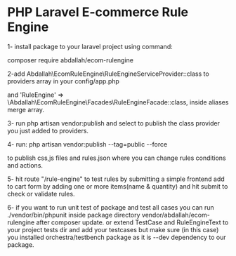 # PHP Laravel E-commerce Rule Engine

1- install package to your laravel project using command:

composer require abdallah/ecom-rulengine



2-add Abdallah\EcomRuleEngine\RuleEngineServiceProvider::class to providers array in your config/app.php

and          'RuleEngine' => \Abdallah\EcomRuleEngine\Facades\RuleEngineFacade::class,  inside aliases merge array.


3- run php artisan vendor:publish and select to publish the class provider you just added to providers.


4- run:
php artisan vendor:publish --tag=public --force

to publish css,js files and rules.json where you can change rules conditions and actions.

5- hit route "/rule-engine" to test rules by submitting a simple frontend  add to cart form by adding one or more items(name & quantity) and hit submit to check or validate rules.

6- if you want to run unit test of package and test all cases you can run ./vendor/bin/phpunit inside package directory vendor/abdallah/ecom-rulengine after composer update.
or extend TestCase and RuleEngineText to your project tests dir and add your testcases but make sure (in this case) you installed orchestra/testbench package as it is --dev dependency to our package.
